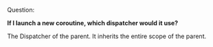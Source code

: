 Question:

**If I launch a new coroutine, which dispatcher would it use?**

<div class="hint">
  The Dispatcher of the parent. It inherits the entire scope of the parent.
</div>
